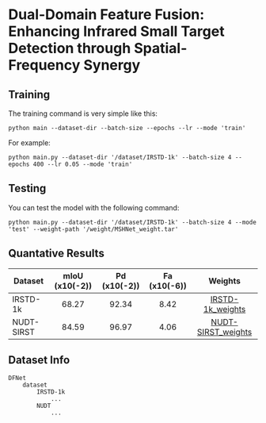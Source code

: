 # Dual-Domain Feature Fusion: Enhancing Infrared Small Target Detection through Spatial-Frequency Synergy

## Training
The training command is very simple like this:
```
python main --dataset-dir --batch-size --epochs --lr --mode 'train'
```

For example:
```
python main.py --dataset-dir '/dataset/IRSTD-1k' --batch-size 4 --epochs 400 --lr 0.05 --mode 'train'
```

## Testing
You can test the model with the following command:
```
python main.py --dataset-dir '/dataset/IRSTD-1k' --batch-size 4 --mode 'test' --weight-path '/weight/MSHNet_weight.tar'
```


## Quantative Results
| Dataset         | mIoU (x10(-2)) | Pd (x10(-2))|  Fa (x10(-6)) | Weights|
| ------------- |:-------------:|:-----:|:-----:|:-----:|
| IRSTD-1k | 68.27 | 92.34 | 8.42 | [IRSTD-1k_weights](https://drive.google.com/file/d/1Hg97nCqHJfqDIo0EbBYsGzbBGH_xfZoz/view?usp=drive_link) |
| NUDT-SIRST | 84.59 | 96.97 | 4.06 | [NUDT-SIRST_weights](https://drive.google.com/file/d/1xoW9j7RV4N75FOnPMeQe7cEKVw5IeU0z/view?usp=drive_link) |

## Dataset Info
```
DFNet
    dataset
        IRSTD-1k
            ...
        NUDT
            ...
```

